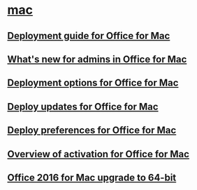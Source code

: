 
  

# [mac](mac.md)
## [Deployment guide for Office for Mac](deployment-guide-for-office-for-mac.md)
## [What's new for admins in Office for Mac](what-s-new-for-admins-in-office-for-mac.md)
## [Deployment options for Office for Mac](deployment-options-for-office-for-mac.md)
## [Deploy updates for Office for Mac](deploy-updates-for-office-for-mac.md)
## [Deploy preferences for Office for Mac](deploy-preferences-for-office-for-mac.md)
## [Overview of activation for Office for Mac](overview-of-activation-for-office-for-mac.md)
## [Office 2016 for Mac upgrade to 64-bit](office-2016-for-mac-upgrade-to-64-bit.md)

